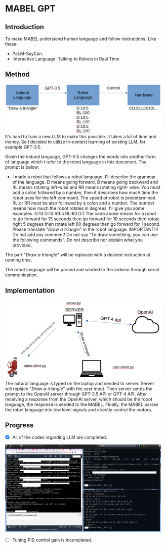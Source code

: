 # MABEL GPT
## Introduction
To make MABEL understand human language and follow instructions.
Like these:
- PaLM-SayCan.
- Interactive Language: Talking to Robots in Real Time.

## Method
![Method](./docs/images/mabel.png)
It's hard to train a new LLM to make this possible. It takes a lot of time and money. So I decided to utilize in-context learning of existing LLM, for example GPT-3.5.

Given the natural language, GPT-3.5 changes the words into another form of language which I refer to the robot language in this document. The prompt is below:

- I made a robot that follows a robot
language. I'll describe the grammar of the language. D
means going forward, B means going backward and RL
means rotating left-wise and RR means rotating right-
wise. You must add a colon followed by a number, then
it describes how much time the robot uses for the left
command. The speed of robot is predetermined. RL or RR
must be also followed by a colon and a number. The
number means how much the robot rotates in degrees.
I'll give you some examples. D:13 D:10 RR:5 RL:60 D:1
The code above means for a robot to go forward for 13
seconds then go forward for 10 seconds then rotate
right 5 degrees then rotate left 60 degrees then go
forward for 1 second. Please translate "*Draw a triangle*" in the robot language. IMPORTANT!!! Do not
add any comment! Do not say "To draw something, you
can use the following commands". Do not describe nor
explain what you provided.

The part "*Draw a triangle*" will be replaced with a desired instruction at running time.

The robot language will be parsed and sended to the arduino through serial communication.

## Implementation
![Method](./docs/images/impl.png)
The natural language is typed on the laptop and sended to server. Server will replace "*Draw a triangle*" with the user input. Then server sends the prompt to the OpenAI server through GPT-3.5 API or GPT-4 API. After receiving a response from the OpenAI server, which should be the robot language, the response is sended to the MABEL. Finally, the MABEL parses the robot language into low level signals and directly control the motors.

## Progress

- [x] All of the codes regarding LLM are completed.

![Demo](./docs/images/demo.png)

- [ ] Tuning PID control gain is incompleted.